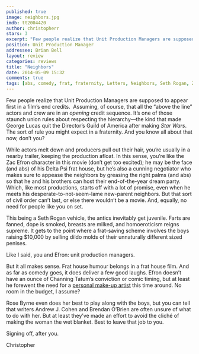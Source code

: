 ```yaml
---
published: true
image: neighbors.jpg
imdb: tt2004420
author: christopherr
stars: 3
excerpt: "Few people realize that Unit Production Managers are supposed to appear first in a film's end credits. Assuming, of course, that all the above the line actors and crew are in an opening credit sequence."
position: Unit Production Manager
addressee: Brian Bell
layout: review
categories: reviews
title: "Neighbors"
date: 2014-05-09 15:32
comments: true
tags: [abs, comedy, frat, fraternity, Letters, Neighbors, Seth Rogan, Zac Efron]
---
```

<p>Few people realize that Unit Production Managers are supposed to appear first in a film&rsquo;s end credits.&nbsp; Assuming, of course, that all the &ldquo;above the line&rdquo; actors and crew are in an <em>opening</em> credit sequence. It&rsquo;s one of those staunch union rules about respecting the hierarchy&mdash;the kind that made George Lucas quit the Director&rsquo;s Guild of America after making <em>Star Wars</em>. The sort of rule you might expect in a fraternity. And you know all about that now, don&rsquo;t you?&nbsp;</p>
<p>While actors melt down and producers pull out their hair, you&rsquo;re usually in a nearby trailer, keeping the production afloat. In this sense, you&rsquo;re like the Zac Efron character in this movie (don&rsquo;t get too excited); he may be the face (and abs) of his Delta Psi frat house, but he&rsquo;s also a cunning negotiator who makes sure to appease the neighbors by greasing the right palms (and abs) so that he and his brothers can host their end-of-the-year dream party. Which, like most productions, starts off with a lot of promise, even when he meets his desperate-to-not-seem-lame new-parent neighbors. But that sort of civil order can&rsquo;t last, or else there wouldn&rsquo;t be a movie. And, equally, no need for people like you on set.</p>
<p>This being a Seth Rogan vehicle, the antics inevitably get juvenile. Farts are fanned, dope is smoked, breasts are milked, and homoeroticism reigns supreme. It gets to the point where a frat-saving scheme involves the boys raising $10,000 by selling dildo molds of their unnaturally different sized penises.</p>
<p>Like I said, you and Efron: unit production managers.</p>
<p>But it all makes sense. Frat house humour belongs in a frat house film. And as far as comedy goes, it does deliver a few good laughs. Efron doesn&rsquo;t have an ounce of Channing Tatum&rsquo;s conviction or comic timing, but at least he forewent the need for a <a href="/letters/2014/1/30/that-awkward-moment.html">personal make-up artist</a> this time around. No room in the budget, I assume?</p>
<p>Rose Byrne even does her best to play along with the boys, but you can tell that writers Andrew J. Cohen and Brendan O&rsquo;Brien are often unsure of what to do with her. But at least they&rsquo;ve made an effort to avoid the clich&eacute; of making the woman the wet blanket. Best to leave that job to you.</p>
<p>Signing off, after you.&nbsp;</p>
<p>Christopher</p>
